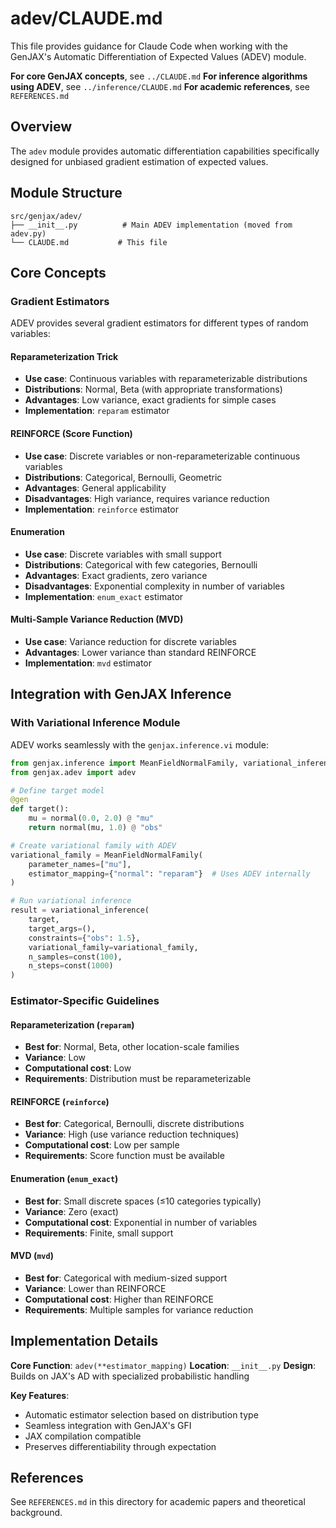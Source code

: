 # adev/CLAUDE.md

This file provides guidance for Claude Code when working with the GenJAX's Automatic Differentiation of Expected Values (ADEV) module.

**For core GenJAX concepts**, see `../CLAUDE.md`
**For inference algorithms using ADEV**, see `../inference/CLAUDE.md`
**For academic references**, see `REFERENCES.md`

## Overview

The `adev` module provides automatic differentiation capabilities specifically designed for unbiased gradient estimation of expected values.

## Module Structure

```
src/genjax/adev/
├── __init__.py          # Main ADEV implementation (moved from adev.py)
└── CLAUDE.md           # This file
```

## Core Concepts

### Gradient Estimators

ADEV provides several gradient estimators for different types of random variables:

#### Reparameterization Trick
- **Use case**: Continuous variables with reparameterizable distributions
- **Distributions**: Normal, Beta (with appropriate transformations)
- **Advantages**: Low variance, exact gradients for simple cases
- **Implementation**: `reparam` estimator

#### REINFORCE (Score Function)
- **Use case**: Discrete variables or non-reparameterizable continuous variables
- **Distributions**: Categorical, Bernoulli, Geometric
- **Advantages**: General applicability
- **Disadvantages**: High variance, requires variance reduction
- **Implementation**: `reinforce` estimator

#### Enumeration
- **Use case**: Discrete variables with small support
- **Distributions**: Categorical with few categories, Bernoulli
- **Advantages**: Exact gradients, zero variance
- **Disadvantages**: Exponential complexity in number of variables
- **Implementation**: `enum_exact` estimator

#### Multi-Sample Variance Reduction (MVD)
- **Use case**: Variance reduction for discrete variables
- **Advantages**: Lower variance than standard REINFORCE
- **Implementation**: `mvd` estimator

## Integration with GenJAX Inference

### With Variational Inference Module

ADEV works seamlessly with the `genjax.inference.vi` module:

```python
from genjax.inference import MeanFieldNormalFamily, variational_inference
from genjax.adev import adev

# Define target model
@gen
def target():
    mu = normal(0.0, 2.0) @ "mu"
    return normal(mu, 1.0) @ "obs"

# Create variational family with ADEV
variational_family = MeanFieldNormalFamily(
    parameter_names=["mu"],
    estimator_mapping={"normal": "reparam"}  # Uses ADEV internally
)

# Run variational inference
result = variational_inference(
    target,
    target_args=(),
    constraints={"obs": 1.5},
    variational_family=variational_family,
    n_samples=const(100),
    n_steps=const(1000)
)
```

### Estimator-Specific Guidelines

#### Reparameterization (`reparam`)
- **Best for**: Normal, Beta, other location-scale families
- **Variance**: Low
- **Computational cost**: Low
- **Requirements**: Distribution must be reparameterizable

#### REINFORCE (`reinforce`)
- **Best for**: Categorical, Bernoulli, discrete distributions
- **Variance**: High (use variance reduction techniques)
- **Computational cost**: Low per sample
- **Requirements**: Score function must be available

#### Enumeration (`enum_exact`)
- **Best for**: Small discrete spaces (≤10 categories typically)
- **Variance**: Zero (exact)
- **Computational cost**: Exponential in number of variables
- **Requirements**: Finite, small support

#### MVD (`mvd`)
- **Best for**: Categorical with medium-sized support
- **Variance**: Lower than REINFORCE
- **Computational cost**: Higher than REINFORCE
- **Requirements**: Multiple samples for variance reduction

## Implementation Details

**Core Function**: `adev(**estimator_mapping)`
**Location**: `__init__.py`
**Design**: Builds on JAX's AD with specialized probabilistic handling

**Key Features**:
- Automatic estimator selection based on distribution type
- Seamless integration with GenJAX's GFI
- JAX compilation compatible
- Preserves differentiability through expectation

## References

See `REFERENCES.md` in this directory for academic papers and theoretical background.
